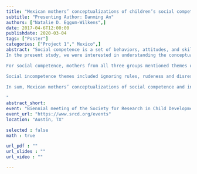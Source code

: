 ```yaml
---
title: "Mexican mothers’ conceptualizations of children’s social competence and incompetence."
subtitle: "Presenting Author: Danming An"
authors: ["Natalie D. Eggum-Wilkens",]
date: 2017-04-6T12:00:00
publishdate: 2020-03-04
tags: ["Poster"]
categories: ["Project 1"," Mexico",]
abstract: "Social competence is a set of behaviors, attitudes, and skills that individuals display for socially appropriate interactions (Schoon, 2009). The conceptualization of social competence varies by culture (Chen & French, 2008). In collectivistic cultures, group/family needs take priority over the individual’s; thus, children are expected to be obedient, responsible for family obligations, and self-regulated (Tamis-LeMonda et al., 2008). However, traditionally collectivistic countries are becoming increasingly individualistic with economic development, migration, and globalization. Thus, the conceptualization of social competence may include characteristics that promote individualistic values such as individual achievement, especially in areas that are more economically developed. 
In the present study, we were interested in understanding the conceptualization of social competence and incompetence in Mexico, which is generally considered a collectivistic country (Schimmack et al., 2002). The study site, Mexicali, is the capital city of Baja California, which is located at the border between Mexico and the United States. Three focus groups of mothers 1) from a rural area 45 minutes away from the City of Mexicali (N = 11), 2) from low-SES families in the City of Mexicali (N = 10), and 3) from middle-class families in the City of Mexicali (N = 11), were asked about their definitions of children who are “doing well”/ “not doing well” in terms of behaviors with other children and adults, expression of feelings, goals, and other characteristics (Durbrow et al., 2001).

For social competence, mothers from all three groups mentioned themes of obedience and respect, politeness, and open communication with adults, which corresponded with literature on social competence in collectivistic cultures (Tamis‐LeMonda et al., 2008). The rural group and the urban low-SES group, but not the urban middle-class group, also mentioned the theme of helping with family responsibilities/earning money. Only the urban low-SES group mentioned themes related to sociable and prosocial behaviors, such as helping family members, having friends, and playing with friends. All groups mentioned studying and schooling, but only the urban middle-class group emphasized extracurricular education and expectations for graduate schools. 

Social incompetence themes included ignoring rules, rudeness and disrespect, delinquent behaviors, hyperactivity, and early sexual relationships. These themes corresponded with collectivistic values in that the behaviors which harm social/familial harmony and/or indicate a lack of self-regulation were mentioned most. The themes also appeared to reflect common problems in the community, mothers’ stress/resources, and available time for monitoring children’s behavior closely.

In sum, Mexican mothers’ conceptualizations of social competence and incompetence were consistent with collectivistic values. There was some variability across SES and rural/urban areas. Although speculative, this variability may have been related to economic conditions, transborder community, and changing cultural values. As Mexicali is a US-Mexico border city, some children’s schooling and job opportunities are intensely connected with the United States. These mothers, especially the urban/higher-SES ones, may consider the opportunities and cultural values of both countries when cultivating children’s social competence. Future studies need to systematically examine the factors that influence the socialization goals of Mexican mothers, and the implications for children’s social and psychological adjustment.
 
"
abstract_short: 
event: "Biennial meeting of the Society for Research in Child Development"
event_url: "https://www.srcd.org/events"
location: "Austin, TX"

selected : false
math : true

url_pdf : ""
url_slides : ""
url_video : ""

---
```

